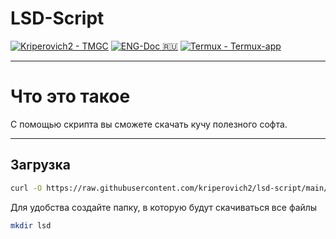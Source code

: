 # **LSD-Script**
[![Kriperovich2 - TMGC](https://img.shields.io/static/v1?label=Kriperovich2&message=LSD-Script&color=red&logo=github)](https://github.com/Kriperovich2/lsd-script "Go to GitHub repo") 
[![ENG-Doc :ru:](https://img.shields.io/static/v1?label=Termux&message=ENG-Docunetation:&color=blue&logo=github)](https://github.com/kriperovich2/lsd-script "Go to GitHub repo")
[![Termux - Termux-app](https://img.shields.io/static/v1?label=Termux&message=Termux-app&color=gray&logo=github)](https://github.com/Termux/Termux-app "Go to GitHub repo")

___
# Что это такое
С помощью скрипта вы сможете скачать кучу полезного софта.
___
## Загрузка
```sh
curl -O https://raw.githubusercontent.com/kriperovich2/lsd-script/main/LSD.py
```

Для удобства создайте папку, в которую будут скачиваться все файлы
```sh
mkdir lsd
```
